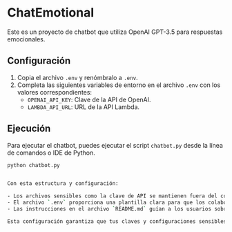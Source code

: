 # ChatEmotional

Este es un proyecto de chatbot que utiliza OpenAI GPT-3.5 para respuestas emocionales.

## Configuración

1. Copia el archivo `.env` y renómbralo a `.env`.
2. Completa las siguientes variables de entorno en el archivo `.env` con los valores correspondientes:
   - `OPENAI_API_KEY`: Clave de la API de OpenAI.
   - `LAMBDA_API_URL`: URL de la API Lambda.

## Ejecución

Para ejecutar el chatbot, puedes ejecutar el script `chatbot.py` desde la línea de comandos o IDE de Python.

```bash
python chatbot.py


Con esta estructura y configuración:

- Los archivos sensibles como la clave de API se mantienen fuera del control de versiones al ser listados en el archivo `.gitignore`.
- El archivo `.env` proporciona una plantilla clara para que los colaboradores puedan configurar sus propias variables de entorno.
- Las instrucciones en el archivo `README.md` guían a los usuarios sobre cómo configurar correctamente las variables de entorno antes de ejecutar el proyecto.

Esta configuración garantiza que tus claves y configuraciones sensibles estén protegidas y que otros colaboradores puedan configurar fácilmente su entorno de desarrollo.

